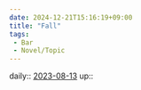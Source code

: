 ```yaml
---
date: 2024-12-21T15:16:19+09:00
title: "Fall"
tags:
 - Bar
 - Novel/Topic
---
```


daily:: [2023-08-13](Daily_Note/2023-08-13.md)
up::